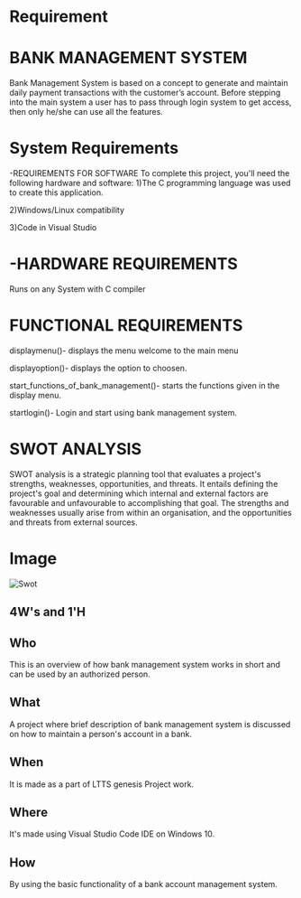 # Requirement

# BANK MANAGEMENT SYSTEM

Bank Management System is based on a concept to generate and maintain daily payment transactions with the customer’s account. Before stepping into the main system a user has to pass through login system to get access, then only he/she can use all the features.

# System Requirements
-REQUIREMENTS FOR SOFTWARE To complete this project, you'll need the following hardware and software:
1)The C programming language was used to create this application.

2)Windows/Linux compatibility

3)Code in Visual Studio

# -HARDWARE REQUIREMENTS
Runs on any System with C compiler

# FUNCTIONAL REQUIREMENTS

displaymenu()- displays the menu welcome to the main menu

displayoption()- displays the option to choosen.

start_functions_of_bank_management()- starts the functions given in the display menu.

startlogin()- Login and start using bank management system. 

# SWOT ANALYSIS

SWOT analysis is a strategic planning tool that evaluates a project's strengths, weaknesses, opportunities, and threats. It entails defining the project's goal and determining which internal and external factors are favourable and unfavourable to accomplishing that goal. The strengths and weaknesses usually arise from within an organisation, and the opportunities and threats from external sources.

# Image
![Swot](https://github.com/YuvarajDakhane/SDLC_Team29_Alpha-Challengers/blob/master/Others/swot.jpg)

## 4W's and 1'H

## Who  

This is an overview of how bank management system works in short and can be used by an authorized person.

## What

A project where brief description of bank management system is discussed on how to maintain a person's account in a bank.

## When

It is made as a part of LTTS genesis Project work.

## Where

It's made using Visual Studio Code IDE on Windows 10.

## How

By using the basic functionality of a bank account management system.




